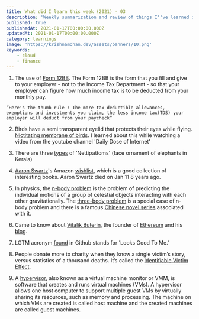```yaml
---
title: What did I learn this week (2021) - 03
description: 'Weekly summarization and review of things I''ve learned in the third week of January 2021'
published: true
publishedAt: 2021-01-17T00:00:00.000Z
updatedAt: 2021-01-17T00:00:00.000Z
category: learnings
image: 'https://krishnamohan.dev/assets/banners/10.png'
keywords: 
    - cloud
    - finance
---
```


1. The use of [Form 12BB](https://cleartax.in/s/guide-to-form-12bb#form). The Form 12BB is the form that you fill and give to your employer - not to the Income Tax Department - so that your employer can figure how much income tax is to be deducted from your monthly pay.

`“Here's the thumb rule : The more tax deductible allowances, exemptions and investments you claim, the less income tax(TDS) your employer will deduct from your paycheck” `

2. Birds have a semi transparent eyelid that protects their eyes while flying. [Nictitating membrane of birds](https://www.howitworksdaily.com/mythbuster-do-birds-have-eyelids/). I learned about this while watching a video from the youtube channel 'Daily Dose of Internet'

3. There are three [types](https://www.sahapedia.org/aanachamayam-the-fineries-used-elephant-pageants-kerala) of 'Nettipattoms' (face ornament of elephants in Kerala)

4. [Aaron Swartz](https://en.wikipedia.org/wiki/Aaron_Swartz)'s Amazon [wishlist](https://www.amazon.com/hz/wishlist/ls/2A6HM9B19FOPW/), which is a good collection of interesting books. Aaron Swartz died on Jan 11 8 years ago.

5. In physics, the [n-body problem](https://en.wikipedia.org/wiki/N-body_problem) is the problem of predicting the individual motions of a group of celestial objects interacting with each other gravitationally. The [three-body problem](https://en.wikipedia.org/wiki/Three-body_problem) is a special case of n-body problem and there is a famous 
[Chinese novel series](https://en.wikipedia.org/wiki/Remembrance_of_Earth%27s_Past) associated with it.

6. Came to know about [Vitalik Buterin](https://en.wikipedia.org/wiki/Vitalik_Buterin), the founder of [Ethereum](https://en.wikipedia.org/wiki/Ethereum) and his [blog](https://vitalik.ca/general/2020/11/08/concave.html).

7. LGTM acronym [found](https://github.com/angular/components/pull/21542) in Github stands for 'Looks Good To Me.'

8. People donate more to charity when they know a single victim’s story, versus statistics of a thousand deaths. It’s called the [Identifiable Victim Effect](https://en.wikipedia.org/wiki/Identifiable_victim_effect).

9. A [hypervisor](https://www.vmware.com/topics/glossary/content/hypervisor), also known as a virtual machine monitor or VMM, is software that creates and runs virtual machines (VMs). A hypervisor allows one host computer to support multiple guest VMs by virtually sharing its resources, such as memory and processing. The machine on which VMs are created is called host machine and the created machines are called guest machines.

